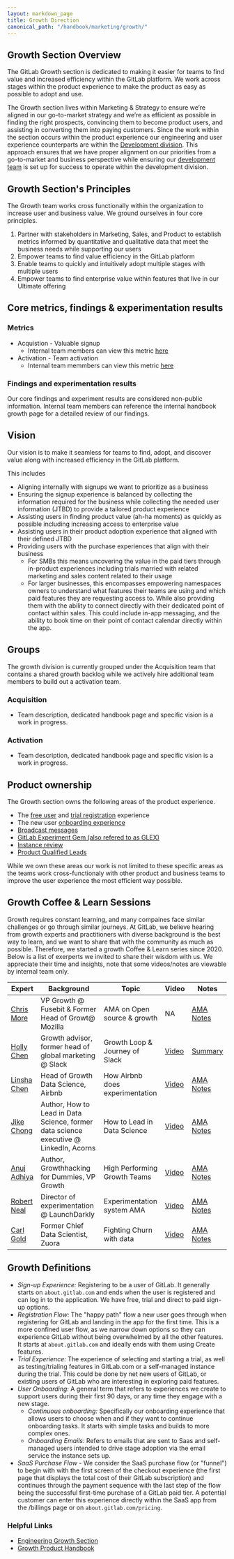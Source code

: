 ```yaml
---
layout: markdown_page
title: Growth Direction
canonical_path: "/handbook/marketing/growth/"
---
```


## Growth Section Overview

The GitLab Growth section is dedicated to making it easier for teams to find value and increased efficiency within the GitLab platform. We work across stages within the product experience to make the product as easy as possible to adopt and use.

 The Growth section lives within Marketing & Strategy to ensure we’re aligned in our go-to-market strategy and we’re as efficient as possible in finding the right prospects, convincing them to become product users, and assisting in converting them into paying customers. Since the work within the section occurs within the product experience our engineering and user experience counterparts are within the [Development division](https://about.gitlab.com/handbook/engineering/development/). This approach ensures that we have proper alignment on our priorities from a go-to-market and business perspective while ensuring our [development team](https://about.gitlab.com/handbook/engineering/development/growth/) is set up for success to operate within the development division.  

## Growth Section's Principles

The Growth team works cross functionally within the organization to increase user and business value. We ground ourselves in four core principles.
 
1. Partner with stakeholders in Marketing, Sales, and Product to establish metrics informed by quantitative and qualitative data that meet the business needs while supporting our users
2. Empower teams to find value efficiency in the GitLab platform
3. Enable teams to quickly and intuitively adopt multiple stages with multiple users
4. Empower teams to find enterprise value within features that live in our Ultimate offering
 
## Core metrics, findings & experimentation results
 
### Metrics

* Acquistion - Valuable signup
  * Internal team members can view this metric [here](https://internal.gitlab.com/handbook/marketing/growth/growth/#valuable-signup-metric)
* Activation - Team activation
  * Internal team memmbers can view this metric [here](https://internal.gitlab.com/handbook/marketing/growth/growth/#team-activation-metric) 

### Findings and experimentation results
Our core findings and experiment results are considered non-public information. Internal team members can reference the internal handbook growth page for a detailed review of our findings.

## Vision

Our vision is to make it seamless for teams to find, adopt, and discover value along with increased efficiency in the GitLab platform. 

This includes 
* Aligning internally with signups we want to prioritize as a business
* Ensuring the signup experience is balanced by collecting the information required for the business while collecting the needed user information (JTBD) to provide a tailored product experience
* Assisting users in finding product value (ah-ha moments) as quickly as possible including increasing access to enterprise value
* Assisting users in their product adoption experience that aligned with their defined JTBD
* Providing users with the purchase experiences that align with their business
  * For SMBs this means uncovering the value in the paid tiers through in-product experiences including trials married with related marketing and sales content related to their usage
  * For larger businesses, this encompasses empowering namespaces owners to understand what features their teams are using and which paid features they are requesting access to. While also providing them with the ability to connect directly with their dedicated point of contact within sales. This could include in-app messaging, and the ability to book time on their point of contact calendar directly within the app. 

## Groups

The growth division is currently grouped under the Acquisition team that contains a shared growth backlog while we actively hire additional team members to build out a activation team. 

### Acquisition
* Team description, dedicated handbook page and specific vision is a work in progress.

### Activation
* Team description, dedicated handbook page and specific vision is a work in progress.
 
## Product ownership
The Growth section owns the following areas of the product experience.
* The [free user](https://gitlab.com/users/sign_up/) and [trial registration](https://about.gitlab.com/free-trial/) experience
* The new user [onboarding experience](https://about.gitlab.com/handbook/product/growth/#contributing-to-the-learn-gitlab-project)
* [Broadcast messages](https://docs.gitlab.com/ee/administration/broadcast_messages.html)
* [GitLab Experiment Gem (also refered to as GLEX)](https://docs.gitlab.com/ee/development/experiment_guide/)
* [Instance review](https://docs.gitlab.com/ee/administration/instance_review.html)
* [Product Qualified Leads](https://docs.gitlab.com/ee/development/product_qualified_lead_guide/)
 
 While we own these areas our work is not limited to these specific areas as the teams work cross-functionaly with other product and business teams to improve the user experience the most efficient way possible.

## Growth Coffee & Learn Sessions

Growth requires constant learning, and many compaines face similar challenges or go through similar journeys. At GitLab, we believe hearing from growth experts and practitioners with diverse background is the best way to learn, and we want to share that with the community as much as possible. Therefore, we started a growth Coffee & Learn series since 2020. Below is a list of exerperts we invited to share their wisdom with us. We appreciate their time and insights, note that some videos/notes are viewable by internal team only.

|Expert |Background |Topic | Video |Notes|
| ---------     | ------ |----------------- |------ |------ |
|[Chris More](https://www.linkedin.com/in/chrismore/) |VP Growth @ Fusebit & Former Head of Growt@ Mozilla  | AMA on Open source & growth |NA|[AMA Notes](https://docs.google.com/document/d/1qhLH8D8vwRGe_PTOhhJwjuWsqPLF4pF1uuS5bK_t1E4/edit?usp=sharing) |
|[Holly Chen](https://www.linkedin.com/in/holly/)|Growth advisor, former head of global marketing @ Slack  |Growth Loop & Journey of Slack |[Video](https://www.youtube.com/watch?v=CFwKMUJv1Xo&list=PL05JrBw4t0Kr_-AowJmbhGk9yj_zIZySf) |[Summary](https://docs.google.com/document/d/12LK9MqPl-PbabJkGwhxS2Uv-gjlOHNZOAX5DUqgvXq8/edit) |
|[Linsha Chen](https://www.linkedin.com/in/linshachen/)|Head of Growth Data Science, Airbnb|How Airbnb does experimentation |[Video](https://youtu.be/RaS62OLHDVY) |[AMA Notes](https://docs.google.com/document/d/1-EV8PfMPqAEj344sqY2OkFbeg4JC204jFmK_7it9N44/edit) |
|[Jike Chong](https://www.linkedin.com/in/jikechong/)|Author, How to Lead in Data Science, former data science executive @ LinkedIn, Acorns|How to Lead in Data Science |[Video](https://youtu.be/4kI8ICt8ylk) |[AMA Notes](https://docs.google.com/document/d/1t7PjAGjEqMQn0bFPUYEKJrwH6sb85VxKi5rd0kuzKUA/edit?usp=sharing) |
|[Anuj Adhiya](https://www.linkedin.com/in/anujadhiya/)|Author, Growthhacking for Dummies, VP Growth|High Performing Growth Teams|[Video](https://youtu.be/a3VIrCSq_k8) |[AMA Notes](https://docs.google.com/document/d/1cu_NZ_kAv72uT6ffHbUSm71h1QTQDYpoFT40lAETerM/edit?usp=sharing) |
|[Robert Neal](https://www.linkedin.com/in/robert-neal-1bb9ba144/)|Director of experimentation @ LaunchDarkly|Experimentation system AMA|[Video](https://youtu.be/eV7hjA74_gQ) |[AMA Notes](https://docs.google.com/document/d/1kjWvFeVmpvsRIPuEtfTBNpiINUMlE10MLB4kkQIQ9yE/edit?usp=sharing) |
|[Carl Gold](https://www.linkedin.com/in/carlgold/)|Former Chief Data Scientist, Zuora| Fighting Churn with data|[Video](https://youtu.be/Ntbrp0Crbtk) |[AMA Notes](https://docs.google.com/document/d/1k2oMsxO6bI6dnFIpvsz8YJp5cQEcrnsFj3pGpIEJxEA/edit?usp=sharing) |
 
## Growth Definitions

- *Sign-up Experience:* Registering to be a user of GitLab. It generally starts on `about.gitlab.com` and ends when the user is registered and can log in to the application. We have free, trial and direct to paid sign-up options.
- *Registration Flow:* The "happy path" flow a new user goes through when registering for GitLab and landing in the app for the first time. This is a more confined user flow, as we narrow down options so they can experience GitLab without being overwhelmed by all the other features. It starts at `about.gitlab.com` and ideally ends with them using Create features.
- *Trial Experience:* The experience of selecting and starting a trial, as well as testing/trialing features in GitLab.com or a self-managed instance during the trial. This could be done by net new users of GitLab, or existing users of GitLab who are interesting in exploring paid features.
- *User Onboarding:* A general term that refers to experiences we create to support users during their first 90 days, or any time they engage with a new stage.
  - *Continuous onboarding:* Specifically our onboarding experience that allows users to choose when and if they want to continue onboarding tasks. It starts with simple tasks and builds to more complex ones.
  - *Onboarding Emails:* Refers to emails that are sent to Saas and self-managed users intended to drive stage adoption via the email service the instance sets up. 
- *SaaS Purchase Flow* - We consider the SaaS purchase flow (or "funnel") to begin with with the first screen of the checkout experience (the first page that displays the total cost of their GitLab subscription) and continues through the payment sequence with the last step of the flow being the successful first-time purchase of a GitLab paid tier. A potential customer can enter this experience directly within the SaaS app from the /billings page or on `about.gitlab.com/pricing`.

### Helpful Links
*   [Engineering Growth Section](https://about.gitlab.com/handbook/engineering/development/growth/)
*   [Growth Product Handbook](https://about.gitlab.com/handbook/product/growth/)
